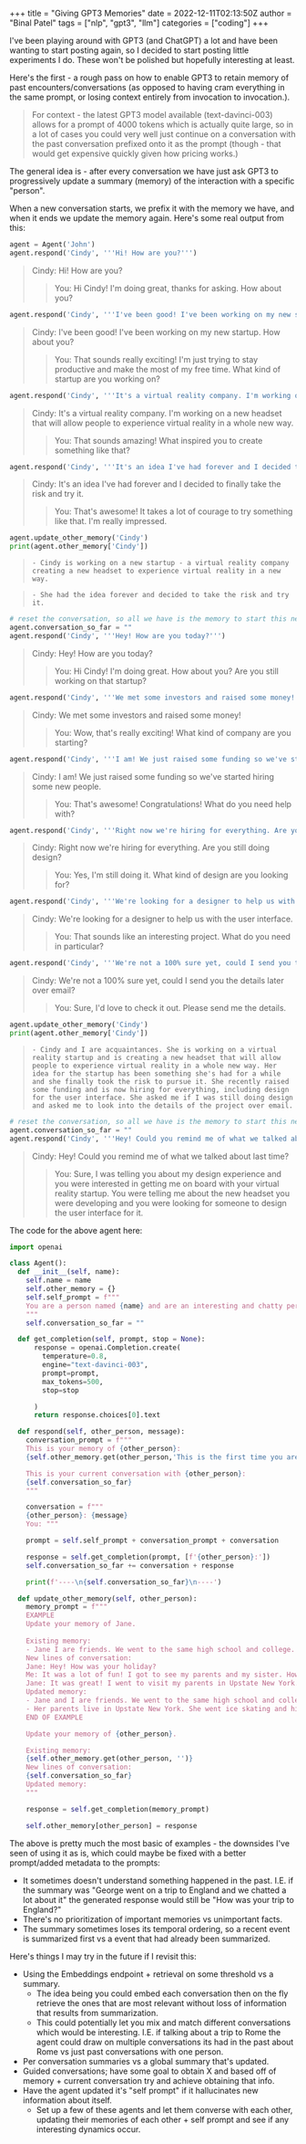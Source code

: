+++
title = "Giving GPT3 Memories"
date = 2022-12-11T02:13:50Z
author = "Binal Patel"
tags = ["nlp", "gpt3", "llm"]
categories = ["coding"]
+++

I've been playing around with GPT3 (and ChatGPT) a lot and have been wanting to start posting again, so I decided to start posting little experiments I do. These won't be polished but hopefully interesting at least.

Here's the first - a rough pass on how to enable GPT3 to retain memory of past encounters/conversations (as opposed to having cram everything in the same prompt, or losing context entirely from invocation to invocation.).

>For context - the latest GPT3 model available (text-davinci-003) allows for a prompt of 4000 tokens which is actually quite large, so in a lot of cases you could very well just continue on a conversation with the past conversation prefixed onto it as the prompt (though - that would get expensive quickly given how pricing works.)

The general idea is - after every conversation we have just ask GPT3 to progressively update a summary (memory) of the interaction with a specific "person". 

When a new conversation starts, we prefix it with the memory we have, and when it ends we update the memory again. Here's some real output from this:

```python
agent = Agent('John')
agent.respond('Cindy', '''Hi! How are you?''')
```
>Cindy: Hi! How are you?
>>You:  Hi Cindy! I'm doing great, thanks for asking. How about you?

```python
agent.respond('Cindy', '''I've been good! I've been working on my new startup. How about you?''')
```
>Cindy: I've been good! I've been working on my new startup. How about you?
>>You:  That sounds really exciting! I'm just trying to stay productive and make the most of my free time. What kind of startup are you working on?

```python
agent.respond('Cindy', '''It's a virtual reality company. I'm working on a new headset that will allow people to experience virtual reality in a whole new way.''')
```
>Cindy: It's a virtual reality company. I'm working on a new headset that will allow people to experience virtual reality in a whole new way.
>>You:  That sounds amazing! What inspired you to create something like that?

```python
agent.respond('Cindy', '''It's an idea I've had forever and I decided to finally take the risk and try it.'''
```
>Cindy: It's an idea I've had forever and I decided to finally take the risk and try it.
>>You:  That's awesome! It takes a lot of courage to try something like that. I'm really impressed.

```python
agent.update_other_memory('Cindy')
print(agent.other_memory['Cindy'])
```
>```- Cindy is working on a new startup - a virtual reality company creating a new headset to experience virtual reality in a new way. ```

>```- She had the idea forever and decided to take the risk and try it.```

```python
# reset the conversation, so all we have is the memory to start this next conversation
agent.conversation_so_far = ""
agent.respond('Cindy', '''Hey! How are you today?''')
```
> Cindy: Hey! How are you today?
>>You:  Hi Cindy! I'm doing great. How about you? Are you still working on that startup?
```python
agent.respond('Cindy', '''We met some investors and raised some money!'''
```
>Cindy: We met some investors and raised some money!
>>You:  Wow, that's really exciting! What kind of company are you starting?
```python
agent.respond('Cindy', '''I am! We just raised some funding so we've started hiring some new people.''')
```
> Cindy: I am! We just raised some funding so we've started hiring some new people.
>>You:  That's awesome! Congratulations! What do you need help with?

```python
agent.respond('Cindy', '''Right now we're hiring for everything. Are you still doing design?''')
```
>Cindy: Right now we're hiring for everything. Are you still doing design?
>>You:  Yes, I'm still doing it. What kind of design are you looking for?

```python
agent.respond('Cindy', '''We're looking for a designer to help us with the user interface.''')
```

>Cindy: We're looking for a designer to help us with the user interface.
>>You:  That sounds like an interesting project. What do you need in particular?
```python
agent.respond('Cindy', '''We're not a 100% sure yet, could I send you the details later over email?''')
```
>Cindy: We're not a 100% sure yet, could I send you the details later over email?
>>You:  Sure, I'd love to check it out. Please send me the details.

```python
agent.update_other_memory('Cindy')
print(agent.other_memory['Cindy'])
```
>```- Cindy and I are acquaintances. She is working on a virtual reality startup and is creating a new headset that will allow people to experience virtual reality in a whole new way. Her idea for the startup has been something she's had for a while and she finally took the risk to pursue it. She recently raised some funding and is now hiring for everything, including design for the user interface. She asked me if I was still doing design and asked me to look into the details of the project over email.```

```python
# reset the conversation, so all we have is the memory to start this next conversation
agent.conversation_so_far = ""
agent.respond('Cindy', '''Hey! Could you remind me of what we talked about last time?''')
```
>Cindy: Hey! Could you remind me of what we talked about last time?
>>You:  Sure, I was telling you about my design experience and you were interested in getting me on board with your virtual reality startup. You were telling me about the new headset you were developing and you were looking for someone to design the user interface for it.

The code for the above agent here:
```python
import openai

class Agent():
  def __init__(self, name):
    self.name = name
    self.other_memory = {}
    self.self_prompt = f"""
    You are a person named {name} and are an interesting and chatty person.
    """
    self.conversation_so_far = ""

  def get_completion(self, prompt, stop = None):
      response = openai.Completion.create(
        temperature=0.8,
        engine="text-davinci-003",
        prompt=prompt,
        max_tokens=500,
        stop=stop

      )
      return response.choices[0].text

  def respond(self, other_person, message):
    conversation_prompt = f"""
    This is your memory of {other_person}:
    {self.other_memory.get(other_person,'This is the first time you are interacting.')}

    This is your current conversation with {other_person}:
    {self.conversation_so_far}
    """

    conversation = f"""
    {other_person}: {message}
    You: """

    prompt = self.self_prompt + conversation_prompt + conversation

    response = self.get_completion(prompt, [f'{other_person}:'])
    self.conversation_so_far += conversation + response

    print(f'----\n{self.conversation_so_far}\n----')

  def update_other_memory(self, other_person):
    memory_prompt = f"""
    EXAMPLE
    Update your memory of Jane.
    
    Existing memory:
    - Jane I are friends. We went to the same high school and college. We both like to play tennis.
    New lines of conversation:
    Jane: Hey! How was your holiday?
    Me: It was a lot of fun! I got to see my parents and my sister. How about you?
    Jane: It was great! I went to visit my parents in Upstate New York. We went ice skating and hiking with my family.
    Updated memory:
    - Jane and I are friends. We went to the same high school and college. We both like to play tennis.
    - Her parents live in Upstate New York. She went ice skating and hiking with their family over the holidays.
    END OF EXAMPLE

    Update your memory of {other_person}.

    Existing memory:
    {self.other_memory.get(other_person, '')}
    New lines of conversation:
    {self.conversation_so_far}
    Updated memory:
    """

    response = self.get_completion(memory_prompt)

    self.other_memory[other_person] = response
```
The above is pretty much the most basic of examples - the downsides I've seen of using it as is, which could maybe be fixed with a better prompt/added metadata to the prompts:
* It sometimes doesn't understand something happened in the past. I.E. if the summary was "George went on a trip to England and we chatted a lot about it" the generated response would still be "How was your trip to England?"
* There's no prioritization of important memories vs unimportant facts.
* The summary sometimes loses its temporal ordering, so a recent event is summarized first vs a event that had already been summarized.

Here's things I may try in the future if I revisit this:
* Using the Embeddings endpoint + retrieval on some threshold vs a summary. 
  * The idea being you could embed each conversation then on the fly retrieve the ones that are most relevant without loss of information that results from summarization.
  * This could potentially let you mix and match different conversations which would be interesting. I.E. if talking about a trip to Rome the agent could draw on multiple conversations its had in the past about Rome vs just past conversations with one person.
* Per conversation summaries vs a global summary that's updated.
* Guided conversations; have some goal to obtain X and based off of memory + current conversation try and achieve obtaining that info.
* Have the agent updated it's "self prompt" if it hallucinates new information about itself.
  * Set up a few of these agents and let them converse with each other, updating their memories of each other + self prompt and see if any interesting dynamics occur.
